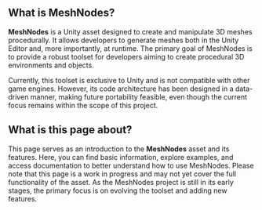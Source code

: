 ## What is MeshNodes?

**MeshNodes** is a Unity asset designed to create and manipulate 3D meshes procedurally. It allows developers to generate meshes both in the Unity Editor and, more importantly, at runtime. The primary goal of MeshNodes is to provide a robust toolset for developers aiming to create procedural 3D environments and objects.

Currently, this toolset is exclusive to Unity and is not compatible with other game engines. However, its code architecture has been designed in a data-driven manner, making future portability feasible, even though the current focus remains within the scope of this project.

## What is this page about?

This page serves as an introduction to the **MeshNodes** asset and its features. Here, you can find basic information, explore examples, and access documentation to better understand how to use MeshNodes. Please note that this page is a work in progress and may not yet cover the full functionality of the asset. As the MeshNodes project is still in its early stages, the primary focus is on evolving the toolset and adding new features.
